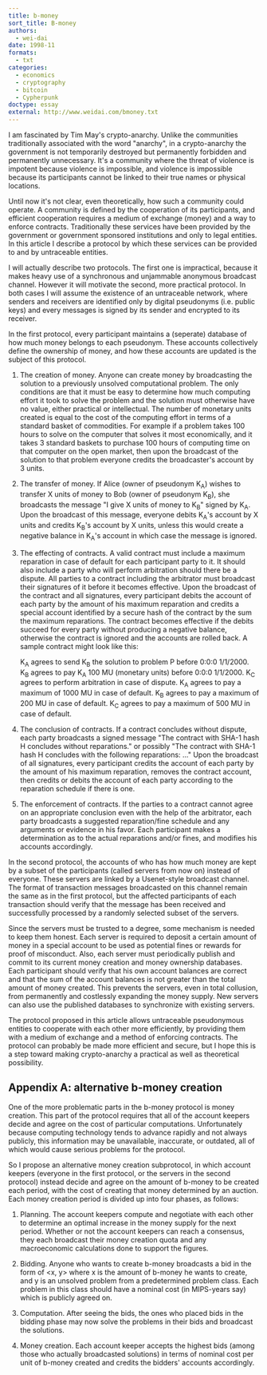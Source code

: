 ```yaml
---
title: b-money
sort_title: B-money
authors:
  - wei-dai
date: 1998-11
formats:
  - txt
categories:
  - economics
  - cryptography
  - bitcoin
  - Cypherpunk
doctype: essay
external: http://www.weidai.com/bmoney.txt
---
```


I am fascinated by Tim May's crypto-anarchy. Unlike the communities traditionally associated with the word "anarchy", in a crypto-anarchy the government is not temporarily destroyed but permanently forbidden and permanently unnecessary. It's a community where the threat of violence is impotent because violence is impossible, and violence is impossible because its participants cannot be linked to their true names or physical locations.

Until now it's not clear, even theoretically, how such a community could operate. A community is defined by the cooperation of its participants, and efficient cooperation requires a medium of exchange (money) and a way to enforce contracts. Traditionally these services have been provided by the government or government sponsored institutions and only to legal entities. In this article I describe a protocol by which these services can be provided to and by untraceable entities.

I will actually describe two protocols. The first one is impractical, because it makes heavy use of a synchronous and unjammable anonymous broadcast channel. However it will motivate the second, more practical protocol. In both cases I will assume the existence of an untraceable network, where senders and receivers are identified only by digital pseudonyms (i.e. public keys) and every messages is signed by its sender and encrypted to its receiver.

In the first protocol, every participant maintains a (seperate) database of how much money belongs to each pseudonym. These accounts collectively define the ownership of money, and how these accounts are updated is the subject of this protocol.

1. The creation of money. Anyone can create money by broadcasting the solution to a previously unsolved computational problem. The only conditions are that it must be easy to determine how much computing effort it took to solve the problem and the solution must otherwise have no value, either practical or intellectual. The number of monetary units created is equal to the cost of the computing effort in terms of a standard basket of commodities. For example if a problem takes 100 hours to solve on the computer that solves it most economically, and it takes 3 standard baskets to purchase 100 hours of computing time on that computer on the open market, then upon the broadcast of the solution to that problem everyone credits the broadcaster's account by 3 units.

2. The transfer of money. If Alice (owner of pseudonym K<sub>A</sub>) wishes to transfer X units of money to Bob (owner of pseudonym K<sub>B</sub>), she broadcasts the message "I give X units of money to K<sub>B</sub>" signed by K<sub>A</sub>. Upon the broadcast of this message, everyone debits K<sub>A</sub>'s account by X units and credits K<sub>B</sub>'s account by X units, unless this would create a negative balance in K<sub>A</sub>'s account in which case the message is ignored.

3. The effecting of contracts. A valid contract must include a maximum reparation in case of default for each participant party to it. It should also include a party who will perform arbitration should there be a dispute. All parties to a contract including the arbitrator must broadcast their signatures of it before it becomes effective. Upon the broadcast of the contract and all signatures, every participant debits the account of each party by the amount of his maximum reparation and credits a special account identified by a secure hash of the contract by the sum the maximum reparations. The contract becomes effective if the debits succeed for every party without producing a negative balance, otherwise the contract is ignored and the accounts are rolled back. A sample contract might look like this:

   K<sub>A</sub> agrees to send K<sub>B</sub> the solution to problem P before 0:0:0 1/1/2000. K<sub>B</sub> agrees to pay K<sub>A</sub> 100 MU (monetary units) before 0:0:0 1/1/2000. K<sub>C</sub> agrees to perform arbitration in case of dispute. K<sub>A</sub> agrees to pay a maximum of 1000 MU in case of default. K<sub>B</sub> agrees to pay a maximum of 200 MU in case of default. K<sub>C</sub> agrees to pay a maximum of 500 MU in case of default.

4. The conclusion of contracts. If a contract concludes without dispute, each party broadcasts a signed message "The contract with SHA-1 hash H concludes without reparations." or possibly "The contract with SHA-1 hash H concludes with the following reparations: ..." Upon the broadcast of all signatures, every participant credits the account of each party by the amount of his maximum reparation, removes the contract account, then credits or debits the account of each party according to the reparation schedule if there is one.

5. The enforcement of contracts. If the parties to a contract cannot agree on an appropriate conclusion even with the help of the arbitrator, each party broadcasts a suggested reparation/fine schedule and any arguments or evidence in his favor. Each participant makes a determination as to the actual reparations and/or fines, and modifies his accounts accordingly.

In the second protocol, the accounts of who has how much money are kept by a subset of the participants (called servers from now on) instead of everyone. These servers are linked by a Usenet-style broadcast channel. The format of transaction messages broadcasted on this channel remain the same as in the first protocol, but the affected participants of each transaction should verify that the message has been received and successfully processed by a randomly selected subset of the servers.

Since the servers must be trusted to a degree, some mechanism is needed to keep them honest. Each server is required to deposit a certain amount of money in a special account to be used as potential fines or rewards for proof of misconduct. Also, each server must periodically publish and commit to its current money creation and money ownership databases. Each participant should verify that his own account balances are correct and that the sum of the account balances is not greater than the total amount of money created. This prevents the servers, even in total collusion, from permanently and costlessly expanding the money supply. New servers can also use the published databases to synchronize with existing servers.

The protocol proposed in this article allows untraceable pseudonymous entities to cooperate with each other more efficiently, by providing them with a medium of exchange and a method of enforcing contracts. The protocol can probably be made more efficient and secure, but I hope this is a step toward making crypto-anarchy a practical as well as theoretical possibility.

## Appendix A: alternative b-money creation

One of the more problematic parts in the b-money protocol is money creation. This part of the protocol requires that all of the account keepers decide and agree on the cost of particular computations. Unfortunately because computing technology tends to advance rapidly and not always publicly, this information may be unavailable, inaccurate, or outdated, all of which would cause serious problems for the protocol.

So I propose an alternative money creation subprotocol, in which account keepers (everyone in the first protocol, or the servers in the second protocol) instead decide and agree on the amount of b-money to be created each period, with the cost of creating that money determined by an auction. Each money creation period is divided up into four phases, as follows:

1. Planning. The account keepers compute and negotiate with each other to determine an optimal increase in the money supply for the next period. Whether or not the account keepers can reach a consensus, they each broadcast their money creation quota and any macroeconomic calculations done to support the figures.

2. Bidding. Anyone who wants to create b-money broadcasts a bid in the form of &lt;x, y&gt; where x is the amount of b-money he wants to create, and y is an unsolved problem from a predetermined problem class. Each problem in this class should have a nominal cost (in MIPS-years say) which is publicly agreed on.

3. Computation. After seeing the bids, the ones who placed bids in the bidding phase may now solve the problems in their bids and broadcast the solutions.

4. Money creation. Each account keeper accepts the highest bids (among those who actually broadcasted solutions) in terms of nominal cost per unit of b-money created and credits the bidders' accounts accordingly.
